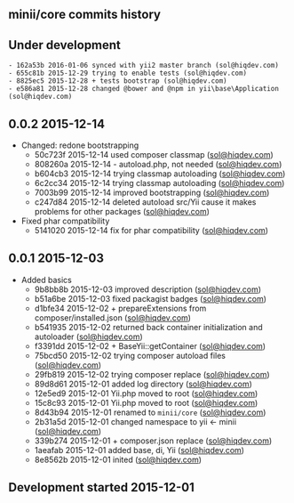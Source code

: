 minii/core commits history
--------------------------

## Under development

    - 162a53b 2016-01-06 synced with yii2 master branch (sol@hiqdev.com)
    - 655c81b 2015-12-29 trying to enable tests (sol@hiqdev.com)
    - 8825ec5 2015-12-28 + tests bootstrap (sol@hiqdev.com)
    - e586a81 2015-12-28 changed @bower and @npm in yii\base\Application (sol@hiqdev.com)

## 0.0.2 2015-12-14

- Changed: redone bootstrapping
    - 50c723f 2015-12-14 used composer classmap (sol@hiqdev.com)
    - 808260a 2015-12-14 - autoload.php, not needed (sol@hiqdev.com)
    - b604cb3 2015-12-14 trying classmap autoloading (sol@hiqdev.com)
    - 6c2cc34 2015-12-14 trying classmap autoloading (sol@hiqdev.com)
    - 7003b99 2015-12-14 improved bootstrapping (sol@hiqdev.com)
    - c247d84 2015-12-14 deleted autoload src/Yii cause it makes problems for other packages (sol@hiqdev.com)
- Fixed phar compatibility
    - 5141020 2015-12-14 fix for phar compatibility (sol@hiqdev.com)

## 0.0.1 2015-12-03

- Added basics
    - 9b8bb8b 2015-12-03 improved description (sol@hiqdev.com)
    - b51a6be 2015-12-03 fixed packagist badges (sol@hiqdev.com)
    - d1bfe34 2015-12-02 + prepareExtensions from composer/installed.json (sol@hiqdev.com)
    - b541935 2015-12-02 returned back container initialization and autoloader (sol@hiqdev.com)
    - f3391dd 2015-12-02 + BaseYii::getContainer (sol@hiqdev.com)
    - 75bcd50 2015-12-02 trying composer autoload files (sol@hiqdev.com)
    - 29fb819 2015-12-02 trying composer replace (sol@hiqdev.com)
    - 89d8d61 2015-12-01 added log directory (sol@hiqdev.com)
    - 12e5ed9 2015-12-01 Yii.php moved to root (sol@hiqdev.com)
    - 15c8c93 2015-12-01 Yii.php moved to root (sol@hiqdev.com)
    - 8d43b94 2015-12-01 renamed to `minii/core` (sol@hiqdev.com)
    - 2b31a5d 2015-12-01 changed namespace to yii <- minii (sol@hiqdev.com)
    - 339b274 2015-12-01 + composer.json replace (sol@hiqdev.com)
    - 1aeafab 2015-12-01 added base, di, Yii (sol@hiqdev.com)
    - 8e8562b 2015-12-01 inited (sol@hiqdev.com)

## Development started 2015-12-01

